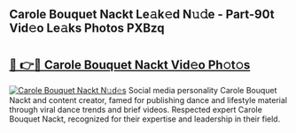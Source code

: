 ## Carole Bouquet Nackt Le𝚊k𝚎d N𝚞𝚍e - Part-90t Vid𝚎o Le𝚊ks Photos PXBzq

# <h2><a href="http://fb8rvk.evod.top/?m=Carole+Bouquet+Nackt">🔗 👉🔴 Carole Bouquet Nackt Vid𝚎o Ph𝚘t𝚘s</a></h2>

[![Carole Bouquet Nackt N𝚞d𝚎s](https://i.imgur.com/8V9OHl7.gif)](http://fb8rvk.evod.top/?m=Carole+Bouquet+Nackt)
Social media personality Carole Bouquet Nackt and content creator, famed for publishing dance and lifestyle material through viral dance trends and brief videos. Respected expert Carole Bouquet Nackt, recognized for their expertise and leadership in their field. 
